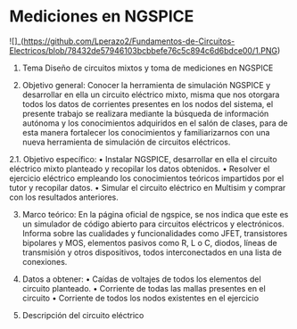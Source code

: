 # Mediciones en NGSPICE

![]_(https://github.com/Lperazo2/Fundamentos-de-Circuitos-Electricos/blob/78432de57946103bcbbefe76c5c894c6d6bdce00/1.PNG)

1.	Tema
Diseño de circuitos mixtos y toma de mediciones en NGSPICE

2.	Objetivo general:
Conocer la herramienta de simulación NGSPICE y desarrollar en ella un circuito eléctrico mixto, misma que nos otorgara todos los datos de corrientes presentes en los nodos del sistema, el presente trabajo se realizara mediante la búsqueda de información autónoma y los conocimientos adquiridos en el salón de clases, para de esta manera fortalecer los conocimientos y familiarizarnos con una nueva herramienta de simulación de circuitos eléctricos.

2.1.	Objetivo específico:
•	Instalar NGSPICE, desarrollar en ella el circuito eléctrico mixto planteado y recopilar los datos obtenidos.
•	Resolver el ejercicio eléctrico empleando los conocimientos teóricos impartidos por el tutor y recopilar datos.
•	Simular el circuito eléctrico en Multisim y comprar con los resultados anteriores.

3.	Marco teórico:
En la página oficial de ngspice, se nos indica que este es un simulador de código abierto para circuitos eléctricos y electrónicos. Informa sobre las cualidades y funcionalidades como JFET, transistores bipolares y MOS, elementos pasivos como R, L o C, diodos, líneas de transmisión y otros dispositivos, todos interconectados en una lista de conexiones.

4.	Datos a obtener:
•	Caídas de voltajes de todos los elementos del circuito planteado.
•	Corriente de todas las mallas presentes en el circuito
•	Corriente de todos los nodos existentes en el ejercicio

 
5.	Descripción del circuito eléctrico

